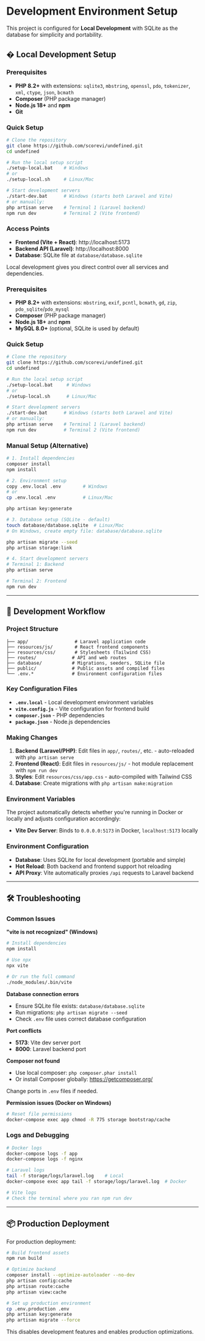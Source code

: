 # Development Environment Setup

This project is configured for **Local Development** with SQLite as the database for simplicity and portability.

## � Local Development Setup

### Prerequisites
- **PHP 8.2+** with extensions: `sqlite3`, `mbstring`, `openssl`, `pdo`, `tokenizer`, `xml`, `ctype`, `json`, `bcmath`
- **Composer** (PHP package manager)
- **Node.js 18+** and **npm**
- **Git**

### Quick Setup
```bash
# Clone the repository
git clone https://github.com/scorevi/undefined.git
cd undefined

# Run the local setup script
./setup-local.bat    # Windows
# or
./setup-local.sh     # Linux/Mac

# Start development servers
./start-dev.bat      # Windows (starts both Laravel and Vite)
# or manually:
php artisan serve    # Terminal 1 (Laravel backend)
npm run dev          # Terminal 2 (Vite frontend)
```

### Access Points
- **Frontend (Vite + React)**: http://localhost:5173
- **Backend API (Laravel)**: http://localhost:8000
- **Database**: SQLite file at `database/database.sqlite`

Local development gives you direct control over all services and dependencies.

### Prerequisites
- **PHP 8.2+** with extensions: `mbstring`, `exif`, `pcntl`, `bcmath`, `gd`, `zip`, `pdo_sqlite`/`pdo_mysql`
- **Composer** (PHP package manager)
- **Node.js 18+** and **npm**
- **MySQL 8.0+** (optional, SQLite is used by default)

### Quick Setup
```bash
# Clone the repository
git clone https://github.com/scorevi/undefined.git
cd undefined

# Run the local setup script
./setup-local.bat     # Windows
# or
./setup-local.sh      # Linux/Mac

# Start development servers
./start-dev.bat      # Windows (starts both Laravel and Vite)
# or manually:
php artisan serve    # Terminal 1 (Laravel backend)
npm run dev          # Terminal 2 (Vite frontend)
```

### Manual Setup (Alternative)
```bash
# 1. Install dependencies
composer install
npm install

# 2. Environment setup
copy .env.local .env        # Windows
# or
cp .env.local .env          # Linux/Mac

php artisan key:generate

# 3. Database setup (SQLite - default)
touch database/database.sqlite  # Linux/Mac
# On Windows, create empty file: database/database.sqlite

php artisan migrate --seed
php artisan storage:link

# 4. Start development servers
# Terminal 1: Backend
php artisan serve

# Terminal 2: Frontend
npm run dev
```

---

## 🔧 Development Workflow

### Project Structure
```
├── app/                 # Laravel application code
├── resources/js/        # React frontend components
├── resources/css/       # Stylesheets (Tailwind CSS)
├── routes/             # API and web routes
├── database/           # Migrations, seeders, SQLite file
├── public/             # Public assets and compiled files
└── .env.*              # Environment configuration files
```

### Key Configuration Files
- **`.env.local`** - Local development environment variables
- **`vite.config.js`** - Vite configuration for frontend build
- **`composer.json`** - PHP dependencies
- **`package.json`** - Node.js dependencies

### Making Changes
1. **Backend (Laravel/PHP)**: Edit files in `app/`, `routes/`, etc. - auto-reloaded with `php artisan serve`
2. **Frontend (React)**: Edit files in `resources/js/` - hot module replacement with `npm run dev`
3. **Styles**: Edit `resources/css/app.css` - auto-compiled with Tailwind CSS
4. **Database**: Create migrations with `php artisan make:migration`

### Environment Variables
The project automatically detects whether you're running in Docker or locally and adjusts configuration accordingly:

- **Vite Dev Server**: Binds to `0.0.0.0:5173` in Docker, `localhost:5173` locally
### Environment Configuration
- **Database**: Uses SQLite for local development (portable and simple)
- **Hot Reload**: Both backend and frontend support hot reloading
- **API Proxy**: Vite automatically proxies `/api` requests to Laravel backend

---

## 🛠️ Troubleshooting

### Common Issues

**"vite is not recognized" (Windows)**
```bash
# Install dependencies
npm install

# Use npx
npx vite

# Or run the full command
./node_modules/.bin/vite
```

**Database connection errors**
- Ensure SQLite file exists: `database/database.sqlite`
- Run migrations: `php artisan migrate --seed`
- Check `.env` file uses correct database configuration

**Port conflicts**
- **5173**: Vite dev server port
- **8000**: Laravel backend port

**Composer not found**
- Use local composer: `php composer.phar install`
- Or install Composer globally: https://getcomposer.org/

Change ports in `.env` files if needed.

**Permission issues (Docker on Windows)**
```bash
# Reset file permissions
docker-compose exec app chmod -R 775 storage bootstrap/cache
```

### Logs and Debugging
```bash
# Docker logs
docker-compose logs -f app
docker-compose logs -f nginx

# Laravel logs
tail -f storage/logs/laravel.log    # Local
docker-compose exec app tail -f storage/logs/laravel.log  # Docker

# Vite logs
# Check the terminal where you ran npm run dev
```

---

## 📦 Production Deployment

For production deployment:

```bash
# Build frontend assets
npm run build

# Optimize backend
composer install --optimize-autoloader --no-dev
php artisan config:cache
php artisan route:cache
php artisan view:cache

# Set up production environment
cp .env.production .env
php artisan key:generate
php artisan migrate --force
```

This disables development features and enables production optimizations.
